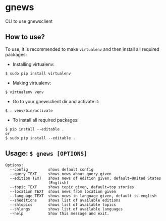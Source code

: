 # gnews

CLI to use gnewsclient

How to use?
-----------

To use, it is recommended to make `virtualenv` and then install all required packages:

* Installing virtualenv:  
```
$ sudo pip install virtualenv
```  
* Making virtualenv:  
```
$ virtualenv venv
```  
* Go to your gnewsclient dir and activate it:   
```
$ . venv/bin/activate
```  
* To install all required packages:  
 ```
 $ pip install --editable .
 or
 $ sudo pip install --editable .
```


## Usage: `$ gnews [OPTIONS]`

```
Options:
  --config         shows default config
  --query TEXT     shows news about query given
  --edition TEXT   shows news of edition given, default=United States
                   (English)
  --topic TEXT     shows topic given, default=top stories
  --location TEXT  shows news from location given
  --language TEXT  shows news in language given, default is english
  --sheditions     shows list of available editions
  --shtopics       shows list of available topics
  --shlangs        shows list of available languages
  --help           Show this message and exit.

 ```